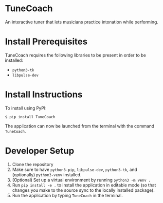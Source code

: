 # TuneCoach
An interactive tuner that lets musicians practice intonation while performing.

# Install Prerequisites
TuneCoach requires the following libraries to be present in order to be installed:
* ```python3-tk```
* ```libpulse-dev```

# Install Instructions
To install using PyPI:
```
$ pip install TuneCoach
``` 

The application can now be launched from the terminal with the command ```TuneCoach```.
# Developer Setup

1. Clone the repository
2. Make sure to have ```python3-pip```, ```libpulse-dev```, ```python3-tk```, and (optionally) ```python3-venv``` installed. 
3. (Optional) Set up a virtual environment by running ```python3 -m venv .```
4. Run ```pip install -e .``` to install the application in editable mode (so that changes you make to the source sync to the locally installed package).
5. Run the application by typing ```TuneCoach``` in the terminal.  

